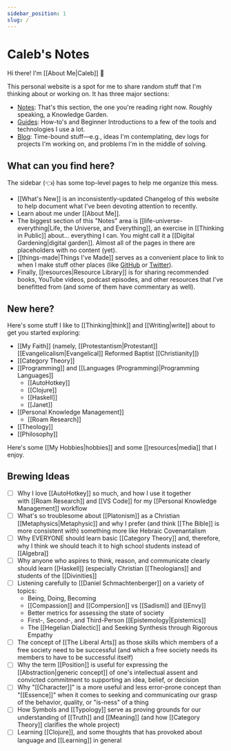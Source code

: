 ```yaml
---
sidebar_position: 1
slug: /
---
```


# Caleb's Notes

Hi there! I'm [[About Me|Caleb]] 👋

This personal website is a spot for me to share random stuff that I'm thinking about or working on. It has three major sections:

- [Notes](/): That's this section, the one you're reading right now. Roughly speaking, a Knowledge Garden.
- [Guides](/guides): How-to's and Beginner Introductions to a few of the tools and technologies I use a lot.
- [Blog](/blog): Time-bound stuff—e.g., ideas I'm contemplating, dev logs for projects I'm working on, and problems I'm in the middle of solving. 

## What can you find here?

The sidebar (👈) has some top-level pages to help me organize this mess.

- [[What's New]] is an inconsistently-updated Changelog of this website to help document what I've been devoting attention to recently.
- Learn about me under [[About Me]].
- The biggest section of this "Notes" area is [[life-universe-everything|Life, the Universe, and Everything]], an exercise in [[Thinking in Public]] about... everything I can. You might call it a [[Digital Gardening|digital garden]]. Almost all of the pages in there are placeholders with no content (yet).
- [[things-made|Things I've Made]] serves as a convenient place to link to when I make stuff other places (like [GitHub](https://github.com/CFiggers) or [Twitter](https://twitter.com/CalebFiggers)).
- Finally, [[resources|Resource Library]] is for sharing recommended books, YouTube videos, podcast episodes, and other resources that I've benefitted from (and some of them have commentary as well).

## New here?

Here's some stuff I like to [[Thinking|think]] and [[Writing|write]] about to get you started exploring:

- [[My Faith]] (namely, [[Protestantism|Protestant]] [[Evangelicalism|Evangelical]] Reformed Baptist [[Christianity]])
- [[Category Theory]]
- [[Programming]] and [[Languages (Programming)|Programming Languages]]
    - [[AutoHotkey]]
    - [[Clojure]]
    - [[Haskell]]
    - [[Janet]]
- [[Personal Knowledge Management]]
    - [[Roam Research]]
- [[Theology]]
- [[Philosophy]]

Here's some [[My Hobbies|hobbies]] and some [[resources|media]] that I enjoy.

## Brewing Ideas

- [ ] Why I love [[AutoHotkey]] so much, and how I use it together with [[Roam Research]] and [[VS Code]] for my [[Personal Knowledge Management]] workflow
- [ ] What's so troublesome about [[Platonism]] as a Christian [[Metaphysics|Metaphysic]] and why I prefer (and think [[The Bible]] is more consistent with) something more like Hebraic Covenantalism
- [ ] Why EVERYONE should learn basic [[Category Theory]] and, therefore, why I think we should teach it to high school students instead of [[Algebra]]
- [ ] Why anyone who aspires to think, reason, and communicate clearly should learn [[Haskell]] (especially Christian [[Theologians]] and students of the [[Divinities]]
- [ ] Listening carefully to [[Daniel Schmachtenberger]] on a variety of topics:
    - Being, Doing, Becoming
    - [[Compassion]] and [[Compersion]] vs [[Sadism]] and [[Envy]] 
    - Better metrics for assessing the state of society
    - First-, Second-, and Third-Person [[Epistemology|Epistemics]]
    - The [[Hegelian Dialectic]] and Seeking Synthesis through Rigorous Empathy
- [ ] The concept of [[The Liberal Arts]] as those skills which members of a free society need to be successful (and which a free society needs its members to have to be successful itself)
- [ ] Why the term [[Position]] is useful for expressing the [[Abstraction|generic concept]] of one's intellectual assent and convicted commitment to supporting an idea, belief, or decision
- [ ] Why "[[Character]]" is a more useful and less error-prone concept than "[[Essence]]" when it comes to seeking and communicating our grasp of the behavior, quality, or "is-ness" of a thing
- [ ] How Symbols and [[Typology]] serve as proving grounds for our understanding of [[Truth]] and [[Meaning]] (and how [[Category Theory]] clarifies the whole project)
- [ ] Learning [[Clojure]], and some thoughts that has provoked about language and [[Learning]] in general
